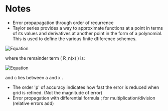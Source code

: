 # Notes

- Error propapagation through order of recurrence
- Taylor series provides a way to approximate functions at a point in terms of its values and derivatives at another point in the form of a polynomial. This is used to define the various finite dfiference schemes.

![Equation](https://quicklatex.com/cache3/e0/ql_63c32ff59b6db3c700c912ce49f9cbe0_l3.png)

where the remainder term \( R_n(x) \) is:

![Equation](https://quicklatex.com/cache3/70/ql_461cd023a3effe1759c9d8dc674b8070_l3.png)

and  c  lies between  a  and  x .

- The order 'p' of accuracy indicates how fast the error is reduced when grid is refined. (Not the magnitude of error)
-  Error propagation with differential formula ; for multiplication/division (relative errors add)
